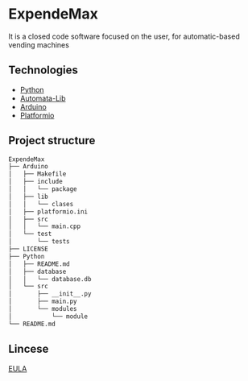 # ExpendeMax

It is a closed code software focused on the user, for automatic-based vending machines

## Technologies

- [Python](https://www.python.org/)
- [Automata-Lib](https://pypi.org/project/automata-lib/)
- [Arduino](https://www.arduino.cc/)
- [Platformio](https://platformio.org/)

## Project structure

```bash
ExpendeMax
├── Arduino
│   ├── Makefile
│   ├── include
│   │   └── package
│   ├── lib
│   │   └── clases
│   ├── platformio.ini
│   ├── src
│   │   └── main.cpp
│   └── test
│       └── tests
├── LICENSE
├── Python
│   ├── README.md
│   ├── database
│   │   └── database.db
│   └── src
│       ├── __init__.py
│       ├── main.py
│       └── modules
│           └── module
└── README.md
```

## Lincese
[EULA](https://www.termsfeed.com/live/c3094866-ad96-4717-845d-0b2fede7e1a2)

